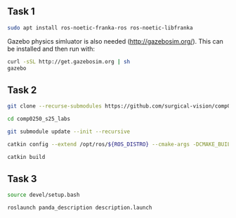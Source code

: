 ## Task 1
```bash
sudo apt install ros-noetic-franka-ros ros-noetic-libfranka
```
Gazebo physics simluator is also needed (http://gazebosim.org/). This can be installed and then run with:
```bash
curl -sSL http://get.gazebosim.org | sh
gazebo
```

## Task 2
```bash
git clone --recurse-submodules https://github.com/surgical-vision/comp0250_s25_labs.git
```
```bash
cd comp0250_s25_labs
```
```bash
git submodule update --init --recursive
```
```bash
catkin config --extend /opt/ros/${ROS_DISTRO} --cmake-args -DCMAKE_BUILD_TYPE=Release
```
```bash
catkin build
```

## Task 3
```bash
source devel/setup.bash
```
```bash
roslaunch panda_description description.launch
```
